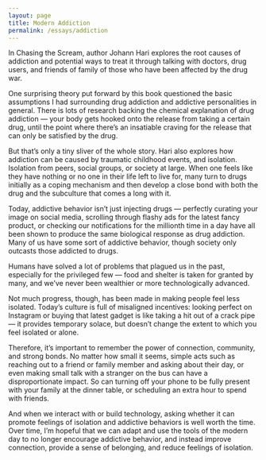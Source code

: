 ```yaml
---
layout: page
title: Modern Addiction
permalink: /essays/addiction
---
```


In Chasing the Scream, author Johann Hari explores the root causes of addiction and potential ways to treat it through talking with doctors, drug users, and friends of family of those who have been affected by the drug war.

One surprising theory put forward by this book questioned the basic assumptions I had surrounding drug addiction and addictive personalities in general. There is lots of research backing the chemical explanation of drug addiction — your body gets hooked onto the release from taking a certain drug, until the point where there’s an insatiable craving for the release that can only be satisfied by the drug.

But that’s only a tiny sliver of the whole story. Hari also explores how addiction can be caused by traumatic childhood events, and isolation. Isolation from peers, social groups, or society at large. When one feels like they have nothing or no one in their life left to live for, many turn to drugs initially as a coping mechanism and then develop a close bond with both the drug and the subculture that comes a long with it.

Today, addictive behavior isn’t just injecting drugs — perfectly curating your image on social media, scrolling through flashy ads for the latest fancy product, or checking our notifications for the millionth time in a day have all been shown to produce the same biological response as drug addiction. Many of us have some sort of addictive behavior, though society only outcasts those addicted to drugs.

Humans have solved a lot of problems that plagued us in the past, especially for the privileged few — food and shelter is taken for granted by many, and we’ve never been wealthier or more technologically advanced.

Not much progress, though, has been made in making people feel less isolated. Today’s culture is full of misaligned incentives: looking perfect on Instagram or buying that latest gadget is like taking a hit out of a crack pipe — it provides temporary solace, but doesn’t change the extent to which you feel isolated or alone.

Therefore, it’s important to remember the power of connection, community, and strong bonds. No matter how small it seems, simple acts such as reaching out to a friend or family member and asking about their day, or even making small talk with a stranger on the bus can have a disproportionate impact. So can turning off your phone to be fully present with your family at the dinner table, or scheduling an extra hour to spend with friends.

And when we interact with or build technology, asking whether it can promote feelings of isolation and addictive behaviors is well worth the time. Over time, I’m hopeful that we can adapt and use the tools of the modern day to no longer encourage addictive behavior, and instead improve connection, provide a sense of belonging, and reduce feelings of isolation.